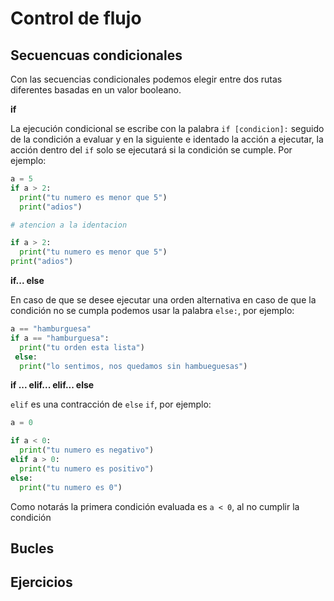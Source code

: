 # Control de flujo

## Secuencuas condicionales

Con las secuencias condicionales podemos elegir entre dos rutas diferentes basadas en un valor booleano.  

**if**

La ejecución condicional se escribe con la palabra `if [condicion]:` seguido de la condición a evaluar y en la siguiente e identado la acción a ejecutar, la acción dentro del `if` solo se ejecutará si la condición se cumple. Por ejemplo: 

~~~py
a = 5
if a > 2:
  print("tu numero es menor que 5")
  print("adios")

# atencion a la identacion

if a > 2:
  print("tu numero es menor que 5")
print("adios")
~~~

**if... else**

En caso de que se desee ejecutar una orden alternativa en caso de que la condición no se cumpla podemos usar la palabra `else:`, por ejemplo: 

~~~py
a == "hamburguesa"
if a == "hamburguesa":
  print("tu orden esta lista")
 else: 
  print("lo sentimos, nos quedamos sin hambueguesas")
~~~

**if ... elif... elif... else**

`elif` es una contracción de `else` `if`, por ejemplo: 

~~~py
a = 0

if a < 0:
  print("tu numero es negativo")
elif a > 0:
  print("tu numero es positivo")
else:
  print("tu numero es 0")
  ~~~

Como notarás la primera condición evaluada es `a < 0`, al no cumplir la condición 


## Bucles

## Ejercicios

